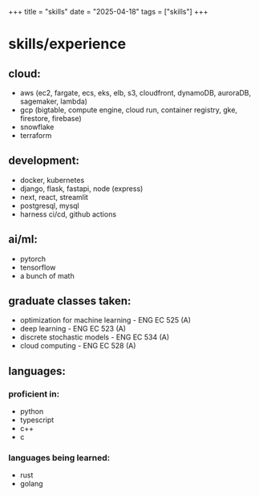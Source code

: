 +++
title = "skills"
date = "2025-04-18"
tags = ["skills"]
+++

# skills/experience

## cloud:
- aws (ec2, fargate, ecs, eks, elb, s3, cloudfront, dynamoDB, auroraDB, sagemaker, lambda)
- gcp (bigtable, compute engine, cloud run, container registry, gke, firestore, firebase)
- snowflake
- terraform
 
## development:
- docker, kubernetes
- django, flask, fastapi, node (express)
- next, react, streamlit
- postgresql, mysql
- harness ci/cd, github actions
 
## ai/ml:
- pytorch
- tensorflow
- a bunch of math
 
## graduate classes taken: 
- optimization for machine learning - ENG EC 525 (A)
- deep learning - ENG EC 523 (A)
- discrete stochastic models - ENG EC 534 (A)
- cloud computing - ENG EC 528 (A)
 
## languages:
### proficient in:
- python
- typescript
- c++
- c
 
### languages being learned:
- rust
- golang
